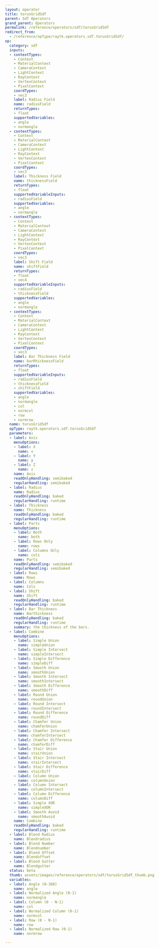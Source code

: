 ```yaml
---
layout: operator
title: torusGridSdf
parent: Sdf Operators
grand_parent: Operators
permalink: /reference/operators/sdf/torusGridSdf
redirect_from:
  - /reference/opType/raytk.operators.sdf.torusGridSdf/
op:
  category: sdf
  inputs:
  - contextTypes:
    - Context
    - MaterialContext
    - CameraContext
    - LightContext
    - RayContext
    - VertexContext
    - PixelContext
    coordTypes:
    - vec3
    label: Radius Field
    name: radiusField
    returnTypes:
    - float
    supportedVariables:
    - angle
    - normangle
  - contextTypes:
    - Context
    - MaterialContext
    - CameraContext
    - LightContext
    - RayContext
    - VertexContext
    - PixelContext
    coordTypes:
    - vec3
    label: Thickness Field
    name: thicknessField
    returnTypes:
    - float
    supportedVariableInputs:
    - radiusField
    supportedVariables:
    - angle
    - normangle
  - contextTypes:
    - Context
    - MaterialContext
    - CameraContext
    - LightContext
    - RayContext
    - VertexContext
    - PixelContext
    coordTypes:
    - vec3
    label: Shift Field
    name: shiftField
    returnTypes:
    - float
    - vec4
    supportedVariableInputs:
    - radiusField
    - thicknessField
    supportedVariables:
    - angle
    - normangle
  - contextTypes:
    - Context
    - MaterialContext
    - CameraContext
    - LightContext
    - RayContext
    - VertexContext
    - PixelContext
    coordTypes:
    - vec3
    label: Bar Thickness Field
    name: barRhicknessField
    returnTypes:
    - float
    supportedVariableInputs:
    - radiusField
    - thicknessField
    - shiftField
    supportedVariables:
    - angle
    - normangle
    - col
    - normcol
    - row
    - normrow
  name: torusGridSdf
  opType: raytk.operators.sdf.torusGridSdf
  parameters:
  - label: Axis
    menuOptions:
    - label: X
      name: x
    - label: Y
      name: y
    - label: Z
      name: z
    name: Axis
    readOnlyHandling: semibaked
    regularHandling: semibaked
  - label: Radius
    name: Radius
    readOnlyHandling: baked
    regularHandling: runtime
  - label: Thickness
    name: Thickness
    readOnlyHandling: baked
    regularHandling: runtime
  - label: Parts
    menuOptions:
    - label: Both
      name: both
    - label: Rows Only
      name: rows
    - label: Columns Only
      name: cols
    name: Parts
    readOnlyHandling: semibaked
    regularHandling: semibaked
  - label: Rows
    name: Rows
  - label: Columns
    name: Cols
  - label: Shift
    name: Shift
    readOnlyHandling: baked
    regularHandling: runtime
  - label: Bar Thickness
    name: Barthickness
    readOnlyHandling: baked
    regularHandling: runtime
    summary: the thickness of the bars.
  - label: Combine
    menuOptions:
    - label: Simple Union
      name: simpleUnion
    - label: Simple Intersect
      name: simpleIntersect
    - label: Simple Difference
      name: simpleDiff
    - label: Smooth Union
      name: smoothUnion
    - label: Smooth Intersect
      name: smoothIntersect
    - label: Smooth Difference
      name: smoothDiff
    - label: Round Union
      name: roundUnion
    - label: Round Intersect
      name: roundIntersect
    - label: Round Difference
      name: roundDiff
    - label: Chamfer Union
      name: chamferUnion
    - label: Chamfer Intersect
      name: chamferIntersect
    - label: Chamfer Difference
      name: chamferDiff
    - label: Stair Union
      name: stairUnion
    - label: Stair Intersect
      name: stairIntersect
    - label: Stair Difference
      name: stairDiff
    - label: Column Union
      name: columnUnion
    - label: Column Intersect
      name: columnIntersect
    - label: Column Difference
      name: columnDiff
    - label: Simple XOR
      name: simpleXOR
    - label: Smooth Avoid
      name: smoothAvoid
    name: Combine
    readOnlyHandling: baked
    regularHandling: runtime
  - label: Blend Radius
    name: Blendradius
  - label: Blend Number
    name: Blendnumber
  - label: Blend Offset
    name: Blendoffset
  - label: Blend Gutter
    name: Blendgutter
  status: beta
  thumb: assets/images/reference/operators/sdf/torusGridSdf_thumb.png
  variables:
  - label: Angle (0-360)
    name: angle
  - label: Normalized Angle (0-1)
    name: normangle
  - label: Column (0 - N-1)
    name: col
  - label: Normalized Column (0-1)
    name: normcol
  - label: Row (0 - N-1)
    name: row
  - label: Normalized Row (0-1)
    name: normrow

---
```

